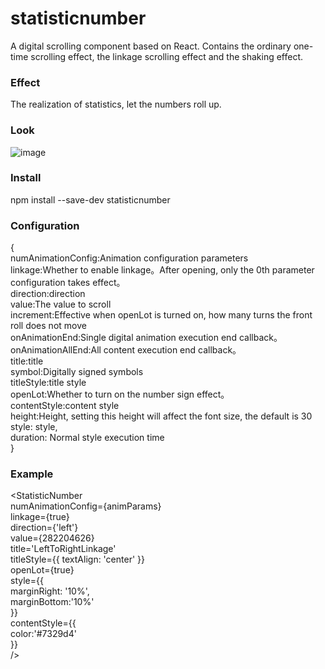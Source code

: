 # statisticnumber

 A digital scrolling component based on React. Contains the ordinary one-time scrolling effect, the linkage scrolling effect and the shaking effect.
 
### Effect

The realization of statistics, let the numbers roll up.

### Look

![image](https://github.com/vlinr/statisticnumber/blob/master/readme/scroll.gif)

### Install

npm install --save-dev statisticnumber

### Configuration

{  
  numAnimationConfig:Animation configuration parameters  
  linkage:Whether to enable linkage。After opening, only the 0th parameter configuration takes effect。  
  direction:direction  
  value:The value to scroll  
  increment:Effective when openLot is turned on, how many turns the front roll does not move  
  onAnimationEnd:Single digital animation execution end callback。  
  onAnimationAllEnd:All content execution end callback。  
  title:title  
  symbol:Digitally signed symbols  
  titleStyle:title style  
  openLot:Whether to turn on the number sign effect。  
  contentStyle:content style  
  height:Height, setting this height will affect the font size, the default is 30  
  style: style,   
  duration: Normal style execution time  
 }  
 
 ### Example
 
 <StatisticNumber  
    numAnimationConfig={animParams}  
    linkage={true}    
    direction={'left'}   
    value={282204626}   
    title='LeftToRightLinkage'  
    titleStyle={{ textAlign: 'center' }}  
    openLot={true}  
    style={{  
        marginRight: '10%',  
        marginBottom:'10%'  
    }}  
    contentStyle={{  
        color:'#7329d4'  
    }}  
/>  
